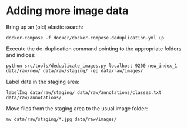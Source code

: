 # Adding more image data  

Bring up an (old) elastic search:  

```shell
docker-compose -f docker/docker-compose.deduplication.yml up
```

Execute the de-duplication command pointing to the appropriate folders and indices:   

```shell
python src/tools/deduplicate_images.py localhost 9200 new_index_1 data/raw/new/ data/raw/staging/ -ep data/raw/images/
```

Label data in the staging area:  

```shell
labelImg data/raw/staging/ data/raw/annotations/classes.txt data/raw/annotations/
```

Move files from the staging area to the usual image folder:

```shell
mv data/raw/staging/*.jpg data/raw/images/
```